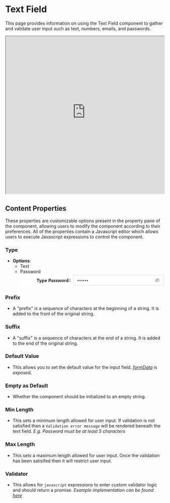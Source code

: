# Text Field

This page provides information on using the Text Field component to gather and validate user input such as text, numbers, emails, and passwords.

<iframe width="100%" height="500" src="https://pd-docs-adminportal-test.shesha.dev/shesha/forms-designer/?id=e3191b51-4a87-4187-910e-177bcbed657b" title="Text Field Component" ></iframe>

## Content Properties

These properties are customizable options present in the property pane of the component, allowing users to modify the component according to their preferences. All of the properties contain a Javascript editor which allows users to execute Javascript expressions to control the component.

### Type

- **Options**:
  - Text
  - Password
    ![Image](./images/textF1.png)

### Prefix

- A "prefix" is a sequence of characters at the beginning of a string. It is added to the front of the original string.

### Suffix

- A "suffix" is a sequence of characters at the end of a string. It is added to the end of the original string.

### Default Value

- This allows you to set the default value for the input field. _[formData](/docs/front-end-basics/configured-views/data-types/shesha-objects/data) is exposed_.

### Empty as Default

- Whether the component should be initialized to an empty string.

### Min Length

- This sets a minimum length allowed for user input. If validation is not satisfied then a `Validation error message` will be rendered beneath the text field.
  _E.g. Password must be at least 5 characters_

### Max Length

- This sets a maximum length allowed for user input. Once the validation has been satisifed then it will restrict user input.

### Validator

- This allows for `javascript` expressions to enter custom validator logic and should return a promise.
  _Example implementation can be found [here](/docs/get-started/tutorial/the-basics/configuring-first-view#custom-validations)_
